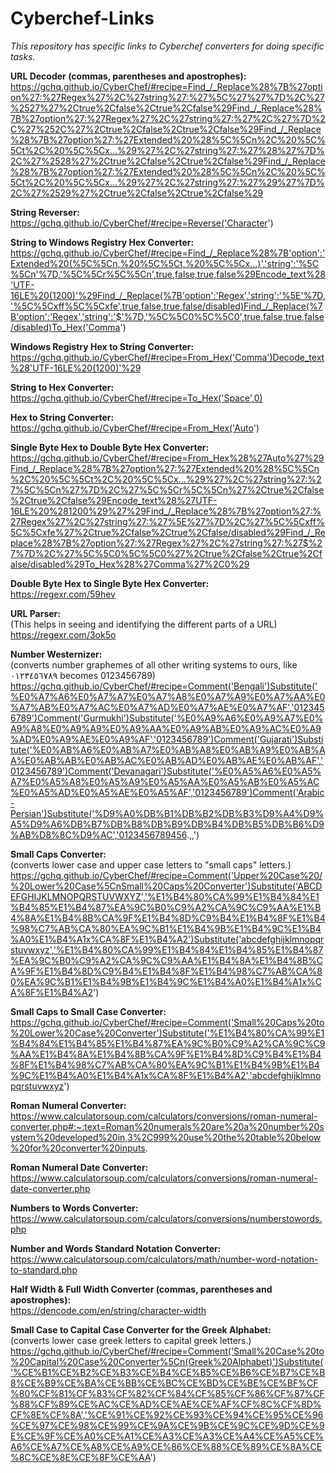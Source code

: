 # Cyberchef-Links
*This repository has specific links to Cyberchef converters for doing specific tasks.*

__URL Decoder (commas, parentheses and apostrophes):__  
https://gchq.github.io/CyberChef/#recipe=Find_/_Replace%28%7B%27option%27:%27Regex%27%2C%27string%27:%27%5C%27%27%7D%2C%27%2527%27%2Ctrue%2Cfalse%2Ctrue%2Cfalse%29Find_/_Replace%28%7B%27option%27:%27Regex%27%2C%27string%27:%27%2C%27%7D%2C%27%252C%27%2Ctrue%2Cfalse%2Ctrue%2Cfalse%29Find_/_Replace%28%7B%27option%27:%27Extended%20%28%5C%5Cn%2C%20%5C%5Ct%2C%20%5C%5Cx...%29%27%2C%27string%27:%27%28%27%7D%2C%27%2528%27%2Ctrue%2Cfalse%2Ctrue%2Cfalse%29Find_/_Replace%28%7B%27option%27:%27Extended%20%28%5C%5Cn%2C%20%5C%5Ct%2C%20%5C%5Cx...%29%27%2C%27string%27:%27%29%27%7D%2C%27%2529%27%2Ctrue%2Cfalse%2Ctrue%2Cfalse%29

__String Reverser:__  
https://gchq.github.io/CyberChef/#recipe=Reverse('Character')

__String to Windows Registry Hex Converter:__  
https://gchq.github.io/CyberChef/#recipe=Find_/_Replace%28%7B'option':'Extended%20(%5C%5Cn,%20%5C%5Ct,%20%5C%5Cx...)','string':'%5C%5Cn'%7D,'%5C%5Cr%5C%5Cn',true,false,true,false%29Encode_text%28'UTF-16LE%20(1200)'%29Find_/_Replace(%7B'option':'Regex','string':'%5E'%7D,'%5C%5Cxff%5C%5Cxfe',true,false,true,false/disabled)Find_/_Replace(%7B'option':'Regex','string':'$'%7D,'%5C%5C0%5C%5C0',true,false,true,false/disabled)To_Hex('Comma')

__Windows Registry Hex to String Converter:__  
https://gchq.github.io/CyberChef/#recipe=From_Hex('Comma')Decode_text%28'UTF-16LE%20(1200)'%29

__String to Hex Converter:__  
https://gchq.github.io/CyberChef/#recipe=To_Hex('Space',0)

__Hex to String Converter:__  
https://gchq.github.io/CyberChef/#recipe=From_Hex('Auto')

__Single Byte Hex to Double Byte Hex Converter:__  
https://gchq.github.io/CyberChef/#recipe=From_Hex%28%27Auto%27%29Find_/_Replace%28%7B%27option%27:%27Extended%20%28%5C%5Cn%2C%20%5C%5Ct%2C%20%5C%5Cx...%29%27%2C%27string%27:%27%5C%5Cn%27%7D%2C%27%5C%5Cr%5C%5Cn%27%2Ctrue%2Cfalse%2Ctrue%2Cfalse%29Encode_text%28%27UTF-16LE%20%281200%29%27%29Find_/_Replace%28%7B%27option%27:%27Regex%27%2C%27string%27:%27%5E%27%7D%2C%27%5C%5Cxff%5C%5Cxfe%27%2Ctrue%2Cfalse%2Ctrue%2Cfalse/disabled%29Find_/_Replace%28%7B%27option%27:%27Regex%27%2C%27string%27:%27$%27%7D%2C%27%5C%5C0%5C%5C0%27%2Ctrue%2Cfalse%2Ctrue%2Cfalse/disabled%29To_Hex%28%27Comma%27%2C0%29

__Double Byte Hex to Single Byte Hex Converter:__  
https://regexr.com/59hev

__URL Parser:__  
(This helps in seeing and identifying the different parts of a URL)  
https://regexr.com/3ok5o

__Number Westernizer:__  
(converts number graphemes of all other writing systems to ours, like ٠١٢٣٤٥٦٧٨٩ becomes 0123456789)  
https://gchq.github.io/CyberChef/#recipe=Comment('Bengali')Substitute('%E0%A7%A6%E0%A7%A7%E0%A7%A8%E0%A7%A9%E0%A7%AA%E0%A7%AB%E0%A7%AC%E0%A7%AD%E0%A7%AE%E0%A7%AF','0123456789')Comment('Gurmukhi')Substitute('%E0%A9%A6%E0%A9%A7%E0%A9%A8%E0%A9%A9%E0%A9%AA%E0%A9%AB%E0%A9%AC%E0%A9%AD%E0%A9%AE%E0%A9%AF','0123456789')Comment('Gujarati')Substitute('%E0%AB%A6%E0%AB%A7%E0%AB%A8%E0%AB%A9%E0%AB%AA%E0%AB%AB%E0%AB%AC%E0%AB%AD%E0%AB%AE%E0%AB%AF','0123456789')Comment('Devanagari')Substitute('%E0%A5%A6%E0%A5%A7%E0%A5%A8%E0%A5%A9%E0%A5%AA%E0%A5%AB%E0%A5%AC%E0%A5%AD%E0%A5%AE%E0%A5%AF','0123456789')Comment('Arabic-Persian')Substitute('%D9%A0%DB%B1%DB%B2%DB%B3%D9%A4%D9%A5%D9%A6%DB%B7%DB%B8%DB%B9%DB%B4%DB%B5%DB%B6%D9%AB%D8%8C%D9%AC','0123456789456.,,')

__Small Caps Converter:__  
(converts lower case and upper case letters to "small caps" letters.)
https://gchq.github.io/CyberChef/#recipe=Comment('Upper%20Case%20/%20Lower%20Case%5CnSmall%20Caps%20Converter')Substitute('ABCDEFGHIJKLMNOPQRSTUVWXYZ','%E1%B4%80%CA%99%E1%B4%84%E1%B4%85%E1%B4%87%EA%9C%B0%C9%A2%CA%9C%C9%AA%E1%B4%8A%E1%B4%8B%CA%9F%E1%B4%8D%C9%B4%E1%B4%8F%E1%B4%98%C7%AB%CA%80%EA%9C%B1%E1%B4%9B%E1%B4%9C%E1%B4%A0%E1%B4%A1x%CA%8F%E1%B4%A2')Substitute('abcdefghijklmnopqrstuvwxyz','%E1%B4%80%CA%99%E1%B4%84%E1%B4%85%E1%B4%87%EA%9C%B0%C9%A2%CA%9C%C9%AA%E1%B4%8A%E1%B4%8B%CA%9F%E1%B4%8D%C9%B4%E1%B4%8F%E1%B4%98%C7%AB%CA%80%EA%9C%B1%E1%B4%9B%E1%B4%9C%E1%B4%A0%E1%B4%A1x%CA%8F%E1%B4%A2')

__Small Caps to Small Case Converter:__  
https://gchq.github.io/CyberChef/#recipe=Comment('Small%20Caps%20to%20Lower%20Case%20Converter')Substitute('%E1%B4%80%CA%99%E1%B4%84%E1%B4%85%E1%B4%87%EA%9C%B0%C9%A2%CA%9C%C9%AA%E1%B4%8A%E1%B4%8B%CA%9F%E1%B4%8D%C9%B4%E1%B4%8F%E1%B4%98%C7%AB%CA%80%EA%9C%B1%E1%B4%9B%E1%B4%9C%E1%B4%A0%E1%B4%A1x%CA%8F%E1%B4%A2','abcdefghijklmnopqrstuvwxyz')

__Roman Numeral Converter:__  
https://www.calculatorsoup.com/calculators/conversions/roman-numeral-converter.php#:~:text=Roman%20numerals%20are%20a%20number%20system%20developed%20in,3%2C999%20use%20the%20table%20below%20for%20converter%20inputs.

__Roman Numeral Date Converter:__  
https://www.calculatorsoup.com/calculators/conversions/roman-numeral-date-converter.php

__Numbers to Words Converter:__  
https://www.calculatorsoup.com/calculators/conversions/numberstowords.php

__Number and Words Standard Notation Converter:__  
https://www.calculatorsoup.com/calculators/math/number-word-notation-to-standard.php

__Half Width & Full Width Converter (commas, parentheses and apostrophes):__  
https://dencode.com/en/string/character-width

__Small Case to Capital Case Converter for the Greek Alphabet:__  
(converts lower case greek letters to capital greek letters.)
https://gchq.github.io/CyberChef/#recipe=Comment('Small%20Case%20to%20Capital%20Case%20Converter%5Cn(Greek%20Alphabet)')Substitute('%CE%B1%CE%B2%CE%B3%CE%B4%CE%B5%CE%B6%CE%B7%CE%B8%CE%B9%CE%BA%CE%BB%CE%BC%CE%BD%CE%BE%CE%BF%CF%80%CF%81%CF%83%CF%82%CF%84%CF%85%CF%86%CF%87%CF%88%CF%89%CE%AC%CE%AD%CE%AE%CE%AF%CF%8C%CF%8D%CF%8E%CF%8A','%CE%91%CE%92%CE%93%CE%94%CE%95%CE%96%CE%97%CE%98%CE%99%CE%9A%CE%9B%CE%9C%CE%9D%CE%9E%CE%9F%CE%A0%CE%A1%CE%A3%CE%A3%CE%A4%CE%A5%CE%A6%CE%A7%CE%A8%CE%A9%CE%86%CE%88%CE%89%CE%8A%CE%8C%CE%8E%CE%8F%CE%AA')
